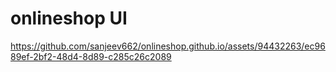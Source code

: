 # onlineshop UI

https://github.com/sanjeev662/onlineshop.github.io/assets/94432263/ec9689ef-2bf2-48d4-8d89-c285c26c2089

